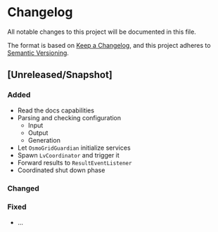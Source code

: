 # Changelog
All notable changes to this project will be documented in this file.

The format is based on [Keep a Changelog](https://keepachangelog.com/en/1.0.0/),
and this project adheres to [Semantic Versioning](https://semver.org/spec/v2.0.0.html).

## [Unreleased/Snapshot]

### Added
- Read the docs capabilities
- Parsing and checking configuration
  - Input
  - Output
  - Generation
- Let `OsmoGridGuardian` initialize services
- Spawn `LvCoordinator` and trigger it
- Forward results to `ResultEventListener`
- Coordinated shut down phase

### Changed

### Fixed
-  ...

